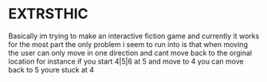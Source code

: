 # EXTRSTHIC
Basically im trying to make an interactive fiction game and currently it works for the most part the only problem i seem to 
run into is that when moving the user can only move in one direction and cant move back to the orginal location for instance
if you start 4|5|6 at 5 and move to 4 you can move back to 5 youre stuck at 4
